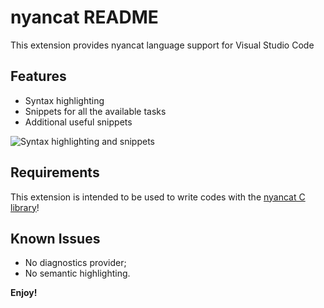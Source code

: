 # nyancat README

This extension provides nyancat language support for Visual Studio Code

## Features

 - Syntax highlighting
 - Snippets for all the available tasks
 - Additional useful snippets

![Syntax highlighting and snippets](https://github.com/thzoid/vscode-nyancat/blob/master/nyancat/images/sample.gif)

## Requirements

This extension is intended to be used to write codes with the [nyancat C library](http://github.com/thzoid/nyancat)!

## Known Issues

 - No diagnostics provider;
 - No semantic highlighting.

**Enjoy!**
